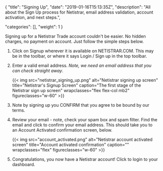 {
"title": "Signing Up",
"date": "2019-01-16T15:13:35Z",
"description": 
"All about the Sign Up process for Netistrar, email address validation, account activation, and next steps.",

"categories": [],
"weight": 1
}

Signing up for a Netistrar Trade account couldn't be easier.  No hidden charges, no payment on account.  Just follow the simple steps below.

1. Click on Signup wherever it is available on NETISTRAR.COM.  This may be in the toolbar, or where it says Login / Sign up in the top toolbar.
2. Enter a valid email address.  *Note, we need an email address that you can check straight away*.




    {{< img src="netistrar_signing_up.png" alt="Netistrar signing up screen" title="Netistrar's Signup Screen" caption="The first stage of the Netistrar sign up screen" wrapclasses="flex flex-col mb2" figureclasses="w-60" >}}

3. Note by signing up you CONFIRM that you agree to be bound by our terms.

3. Review your email - note, check your spam box and spam filter.  Find the email and click to confirm your email address.  This should take you to an Account Activated confirmation screen, below.

    {{< img src="account_activated.png" alt="Netistrar account activated screen" title="Account activated confirmation" caption="" wrapclasses="flex" figureclasses="w-60" >}}
    
4. Congratulations, you now have a Netistrar account!  Click to login to your dashboard.

